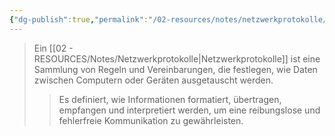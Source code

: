 ```yaml
---
{"dg-publish":true,"permalink":"/02-resources/notes/netzwerkprotokolle/","tags":["netzwerk/protocol"],"noteIcon":"","updated":"2025-03-15T22:09:38.485+01:00"}
---
```


>Ein [[02 - RESOURCES/Notes/Netzwerkprotokolle\|Netzwerkprotokolle]] ist eine Sammlung von Regeln und Vereinbarungen, die festlegen, wie Daten zwischen Computern oder Geräten ausgetauscht werden.
>>Es definiert, wie Informationen formatiert, übertragen, empfangen und interpretiert werden, um eine reibungslose und fehlerfreie Kommunikation zu gewährleisten.
